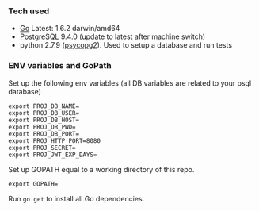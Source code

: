 ### Tech used

 - [Go](https://golang.org/doc/install) Latest: 1.6.2 darwin/amd64
 - [PostgreSQL](https://www.postgresql.org/download/) 9.4.0 (update to latest after machine switch)
 - python 2.7.9 ([psycopg2](http://initd.org/psycopg/)). Used to setup a database and run tests 
 
### ENV variables and GoPath

Set up the following env variables (all DB variables are related to your psql database)

    export PROJ_DB_NAME=
    export PROJ_DB_USER=
    export PROJ_DB_HOST=
    export PROJ_DB_PWD=
    export PROJ_DB_PORT=
    export PROJ_HTTP_PORT=8080
    export PROJ_SECRET=
    export PROJ_JWT_EXP_DAYS=
    
Set up GOPATH equal to a working directory of this repo.
    
    export GOPATH=

Run `go get` to install all Go dependencies.
